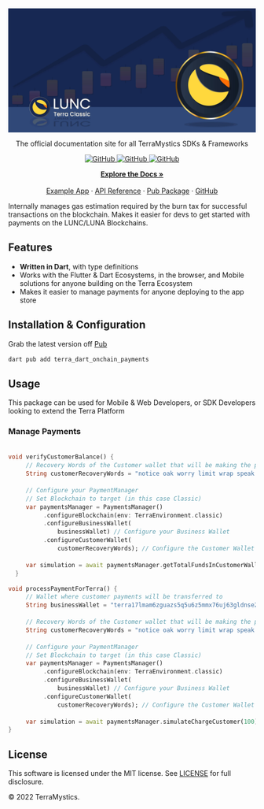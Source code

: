 <br/>
<p align="center">
    <a href="https://github.com/TerraMystics"><img src="logo.jpg" align="center" width=550/></a>
</p>

<p align="center">
The official documentation site for all TerraMystics SDKs & Frameworks
</p>

<p align="center">
  <a href="https://github.com/TerraMystics/Terra.Dart.OnChainPayments/blob/main/LICENSE.md">
  <img alt="GitHub" src="https://img.shields.io/github/license/terra-money/terra.js">
  </a>

  <a href="https://pub.dev/packages/terra_dart_onchain_payments">
  <img alt="GitHub" src="https://img.shields.io/pub/v/terra_dart_onchain_payments">
  </a>
  
  
  <a href="https://pub.dev/packages/terra_dart_onchain_payments">
  <img alt="GitHub" src="https://img.shields.io/pub/likes/terra_dart_onchain_payments?color=red">
  </a>
</p>

<p align="center">
  <a href="https://docs.terra.money/"><strong>Explore the Docs »</strong></a>
  <br />
  <br/>
  <a href="https://github.com/TerraMystics/Terra.Dart.OnChainPayments/tree/main/example/terra_dart_example">Example App</a>
  ·
  <a href="https://github.com/TerraMystics/Terra.Dart.OnChainPayments/blob/main/README.md">API Reference</a>
  ·
  <a href="https://pub.dev/packages/terra_dart_onchain_payments">Pub Package</a>
  ·
  <a href="https://github.com/TerraMystics/Terra.Dart.OnChainPayments">GitHub</a>
</p>

Internally manages gas estimation required by the burn tax for successful transactions on the blockchain. Makes it easier for devs to get started with payments on the LUNC/LUNA Blockchains.

## Features

- **Written in Dart**, with type definitions
- Works with the Flutter & Dart Ecosystems, in the browser, and Mobile solutions for anyone building on the Terra Ecosystem
- Makes it easier to manage payments for anyone deploying to the app store

## Installation & Configuration

Grab the latest version off [Pub](https://pub.dev/packages/terra_dart_onchain_payments)

```sh
dart pub add terra_dart_onchain_payments
```

## Usage

This package can be used for Mobile & Web Developers, or SDK Developers looking to extend the Terra Platform

### Manage Payments

```dart

void verifyCustomerBalance() {
     // Recovery Words of the Customer wallet that will be making the payment
     String customerRecoveryWords = "notice oak worry limit wrap speak medal online prefer cluster roof addict wrist behave treat actual wasp year salad speed social layer crew genius";

     // Configure your PaymentManager
     // Set Blockchain to target (in this case Classic)
     var paymentsManager = PaymentsManager()
          .configureBlockchain(env: TerraEnvironment.classic)
          .configureBusinessWallet(
              businessWallet) // Configure your Business Wallet
          .configureCustomerWallet(
              customerRecoveryWords); // Configure the Customer Wallet

     var simulation = await paymentsManager.getTotalFundsInCustomerWallet();
  }
```

```dart
void processPaymentForTerra() {
     // Wallet where customer payments will be transferred to
     String businessWallet = "terra17lmam6zguazs5q5u6z5mmx76uj63gldnse2pdp";

     // Recovery Words of the Customer wallet that will be making the payment
     String customerRecoveryWords = "notice oak worry limit wrap speak medal online prefer cluster roof addict wrist behave treat actual wasp year salad speed social layer crew genius";

     // Configure your PaymentManager
     // Set Blockchain to target (in this case Classic)
     var paymentsManager = PaymentsManager()
          .configureBlockchain(env: TerraEnvironment.classic)
          .configureBusinessWallet(
              businessWallet) // Configure your Business Wallet
          .configureCustomerWallet(
              customerRecoveryWords); // Configure the Customer Wallet

     var simulation = await paymentsManager.simulateChargeCustomer(100);
}
```

## License

This software is licensed under the MIT license. See [LICENSE](https://github.com/TerraMystics/terra_dart_onchain_payments/blob/main/LICENSE) for full disclosure.

© 2022 TerraMystics.
